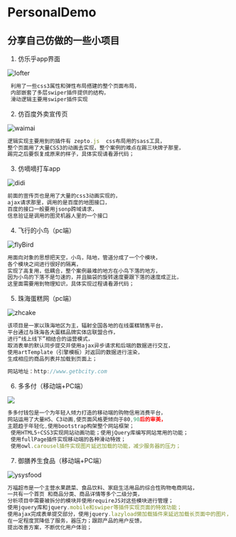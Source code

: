 # PersonalDemo
## 分享自己仿做的一些小项目

1.  仿乐乎app界面

![lofter](images/lofter.jpg)

```js
 利用了一些css3属性和弹性布局搭建的整个页面布局，
 内部嵌套了多层swiper插件提供的结构，
 滑动逻辑主要用swiper插件实现
```






2. 仿百度外卖宣传页

![waimai](images/waimai.jpg)

```js
逻辑实现主要用到的插件有 zepto.js  css布局用的sass工具，
整个页面用了大量CSS3的动画去实现，整个案例的难点在踢三块牌子那里，
踢完之后要恢复成原来的样子，具体实现请看源代码；

```
  





3. 仿嘀嘀打车app

![didi](images/didi.jpg)

```js
前面的宣传页也是用了大量的css3动画实现的，
ajax请求那里，调用的是百度的地图接口，
百度的接口一般要用jsonp跨域请求，
信息验证是调用的图灵机器人里的一个接口

```





4. 飞行的小鸟（pc端）

![flyBird](images/flybird.jpg)

```js
用面向对象的思想把天空，小鸟，陆地，管道分成了一个个模块，
各个模块之间进行很好的隔离，
实现了高复用，低耦合，整个案例最难的地方在小鸟下落的地方，
因为小鸟的下落不是匀速的，并且脑袋的旋转速度要跟下落的速度成正比，
这里面需要用到物理知识，具体实现过程请看源代码；
```



5. 珠海蛋糕网（pc端）

![zhcake](images/zhcake.jpg)

```js
该项目是一家以珠海地区为主，辐射全国各地的在线蛋糕销售平台，
平台通过与珠海各大蛋糕品牌实体店联盟合作，
进行“线上线下”相结合的运营模式，
取消表单的默认同步提交并使用ajax异步请求和后端的数据进行交互，
使用artTemplate（引擎模板）对返回的数据进行渲染，
生成相应的商品列表并加载到页面上；

网站地址：http://www.getbcity.com 
```





6. 多多付（移动端+PC端）

![](iamges/vipduoduo.jpg)

```js
多多付钱包是一个为年轻人倾力打造的移动端的购物信用消费平台，
网站运用了大量H5、C3动画,使页面风格更倾向于80,90后的审美，
主题趋于年轻化,使用bootstrap构架整个网站框架；
 使用HTML5+CSS3实现网站动画功能；使用jQuery库编写网站常用的功能；
 使用fullPage插件实现移动端的各种滑动特效；
 使用owl.carousel插件实现图片延迟加载的功能，减少服务器的压力；
```



7. 御膳养生食品（移动端+PC端）

![ysysfood](images/ysysmarket.jpg)

```js
万福超市是一个主营水果蔬菜、食品饮料、家庭生活用品的综合性购物电商网站，
一共有一个首页 和商品分类、商品详情等多个二级分类，
分析项目中需要被拆分的模块并使用requireJS对这些模块进行管理；
使用jquery库和jquery.mobile和swiper等插件实现页面的特效功能；
使用ajax完成表单提交部分，使用jquery.lazyload懒加载插件来延迟加载长页面中的图片，
在一定程度赏降低了服务，器压力；跟踪产品的用户反馈，
提出改善方案，不断优化用户体验；
```
